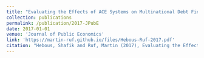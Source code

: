 ```yaml
---
title: "Evaluating the Effects of ACE Systems on Multinational Debt Financing and Investment"
collection: publications
permalink: /publication/2017-JPubE
date: 2017-01-01
venue: 'Journal of Public Economics'
link: 'https://martin-ruf.github.io/files/Hebous-Ruf-2017.pdf'
citation: "Hebous, Shafik and Ruf, Martin (2017), Evaluating the Effects of ACE Systems on Multinational Debt Financing and Investment, Journal of Public Economics 156, 131-149."
---
```

